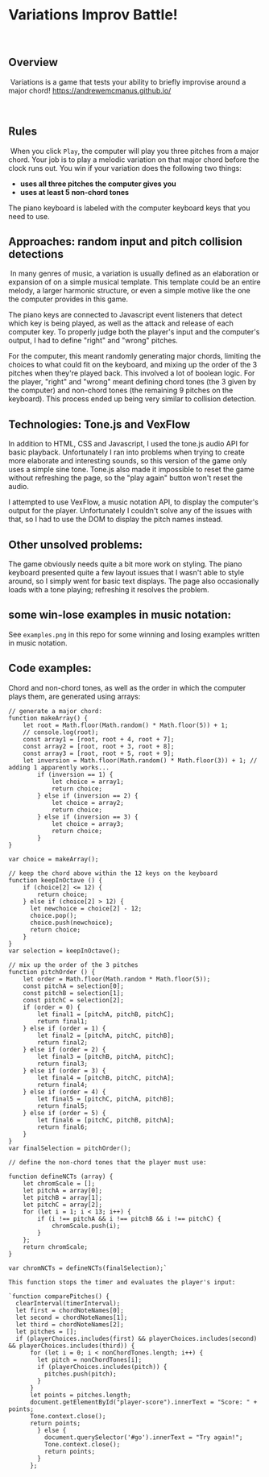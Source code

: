 # Variations Improv Battle!
​
## Overview
​
Variations is a game that tests your ability to briefly improvise around a major chord!
https://andrewemcmanus.github.io/

​
## Rules
​
When you click `Play`, the computer will play you three pitches from a major chord. Your job is to play a melodic variation on that major chord before the clock runs out. You win if your variation does the following two things:
​
* **uses all three pitches the computer gives you**
* **uses at least 5 non-chord tones**
​

The piano keyboard is labeled with the computer keyboard keys that you need to use.

## Approaches: random input and pitch collision detections
​
In many genres of music, a variation is usually defined as an elaboration or expansion of on a simple musical template. This template could be an entire melody, a larger harmonic structure, or even a simple motive like the one the computer provides in this game.

The piano keys are connected to Javascript event listeners that detect which key is being played, as well as the attack and release of each computer key. To properly judge both the player's input and the computer's output, I had to define "right" and "wrong" pitches.

For the computer, this meant randomly generating major chords, limiting the choices to what could fit on the keyboard, and mixing up the order of the 3 pitches when they're played back. This involved a lot of boolean logic. For the player, "right" and "wrong" meant defining chord tones (the 3 given by the computer) and non-chord tones (the remaining 9 pitches on the keyboard). This process ended up being very similar to collision detection.

## Technologies: Tone.js and VexFlow

In addition to HTML, CSS and Javascript, I used the tone.js audio API for basic playback. Unfortunately I ran into problems when trying to create more elaborate and interesting sounds, so this version of the game only uses a simple sine tone. Tone.js also made it impossible to reset the game without refreshing the page, so the "play again" button won't reset the audio.   

I attempted to use VexFlow, a music notation API, to display the computer's output for the player. Unfortunately I couldn't solve any of the issues with that, so I had to use the DOM to display the pitch names instead.

## Other unsolved problems:

The game obviously needs quite a bit more work on styling. The piano keyboard presented quite a few layout issues that I wasn't able to style around, so I simply went for basic text displays. The page also occasionally loads with a tone playing; refreshing it resolves the problem.
​
## some win-lose examples in music notation:

See `examples.png` in this repo for some winning and losing examples written in music notation.

## Code examples:

Chord and non-chord tones, as well as the order in which the computer plays them, are generated using arrays:

```
// generate a major chord:
function makeArray() {
    let root = Math.floor(Math.random() * Math.floor(5)) + 1;
    // console.log(root);
    const array1 = [root, root + 4, root + 7];
    const array2 = [root, root + 3, root + 8];
    const array3 = [root, root + 5, root + 9];
    let inversion = Math.floor(Math.random() * Math.floor(3)) + 1; // adding 1 apparently works...
        if (inversion == 1) {
            let choice = array1;
            return choice;
        } else if (inversion == 2) {
            let choice = array2;
            return choice;
        } else if (inversion == 3) {
            let choice = array3;
            return choice;
        }
}

var choice = makeArray();

// keep the chord above within the 12 keys on the keyboard
function keepInOctave () {
    if (choice[2] <= 12) {
        return choice;
    } else if (choice[2] > 12) {
      let newchoice = choice[2] - 12;
      choice.pop();
      choice.push(newchoice);
      return choice;
    }
}
var selection = keepInOctave();

// mix up the order of the 3 pitches
function pitchOrder () {
    let order = Math.floor(Math.random * Math.floor(5));
    const pitchA = selection[0];
    const pitchB = selection[1];
    const pitchC = selection[2];
    if (order = 0) {
        let final1 = [pitchA, pitchB, pitchC];
        return final1;
    } else if (order = 1) {
        let final2 = [pitchA, pitchC, pitchB];
        return final2;
    } else if (order = 2) {
        let final3 = [pitchB, pitchA, pitchC];
        return final3;
    } else if (order = 3) {
        let final4 = [pitchB, pitchC, pitchA];
        return final4;
    } else if (order = 4) {
        let final5 = [pitchC, pitchA, pitchB];
        return final5;
    } else if (order = 5) {
        let final6 = [pitchC, pitchB, pitchA];
        return final6;
    }
}
var finalSelection = pitchOrder();

// define the non-chord tones that the player must use:

function defineNCTs (array) {
    let chromScale = [];
    let pitchA = array[0];
    let pitchB = array[1];
    let pitchC = array[2];
    for (let i = 1; i < 13; i++) {
        if (i !== pitchA && i !== pitchB && i !== pitchC) {
            chromScale.push(i);
        }
    };
    return chromScale;
}

var chromNCTs = defineNCTs(finalSelection);`

This function stops the timer and evaluates the player's input:

`function comparePitches() {
  clearInterval(timerInterval);
  let first = chordNoteNames[0];
  let second = chordNoteNames[1];
  let third = chordNoteNames[2];
  let pitches = [];  
  if (playerChoices.includes(first) && playerChoices.includes(second) && playerChoices.includes(third)) {
      for (let i = 0; i < nonChordTones.length; i++) {
        let pitch = nonChordTones[i];
        if (playerChoices.includes(pitch)) {
          pitches.push(pitch);
        }
      }
      let points = pitches.length;
      document.getElementById("player-score").innerText = "Score: " + points;
      Tone.context.close();
      return points;
        } else {
          document.querySelector('#go').innerText = "Try again!";
          Tone.context.close();
          return points;
        }
      };
```
